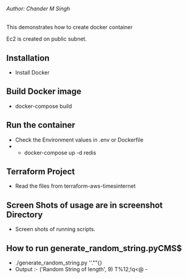 ###### Author: Chander M Singh 

This demonstrates how to create docker container
 
Ec2 is created on public subnet.

## Installation

  - Install Docker

## Build Docker image
  - docker-compose build 

## Run the container
  - Check the Environment values in .env or Dockerfile
  - - docker-compose up -d redis  

## Terraform Project
  - Read the files from terraform-aws-timesinternet 

## Screen Shots of usage are in screenshot Directory
  - Screen shots of running scripts.

## How to run generate_random_string.pyCMS$  
  -  ./generate_random_string.py  \'\'\.\"\"\{\}
  -  Output :-
      ('Random String of length', 9)
      T%12;!q<@  - 
      
